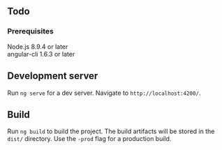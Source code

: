 ## Todo

### Prerequisites
Node.js 8.9.4 or later      
angular-cli 1.6.3 or later     

## Development server

Run `ng serve` for a dev server. Navigate to `http://localhost:4200/`.          

## Build

Run `ng build` to build the project. The build artifacts will be stored in the `dist/` directory. Use the `-prod` flag for a production build.


